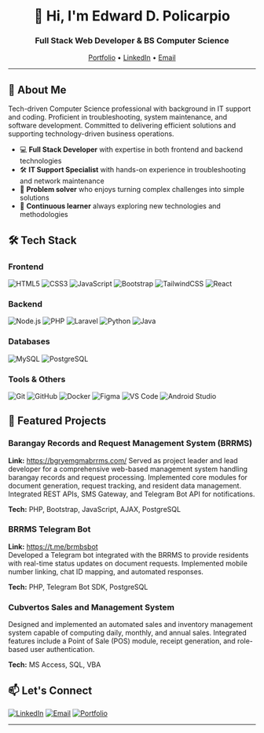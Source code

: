 <h1 align="center">👋 Hi, I'm Edward D. Policarpio</h1>
<h3 align="center">Full Stack Web Developer & BS Computer Science</h3>

<p align="center">
  <a href="https://itzpoli.vercel.app/">Portfolio</a> •
  <a href="https://linkedin.com/in/yourprofile">LinkedIn</a> •
  <a href="mailto:212182policarpio@gmail.com">Email</a>
</p>

---

## 🚀 About Me

Tech-driven Computer Science professional with background in IT support and coding. Proficient in troubleshooting, system maintenance, and software development. Committed to delivering efficient solutions and supporting technology-driven business operations.

- 💻 **Full Stack Developer** with expertise in both frontend and backend technologies
- 🛠️ **IT Support Specialist** with hands-on experience in troubleshooting and network maintenance
- 📱 **Problem solver** who enjoys turning complex challenges into simple solutions
- 🌱 **Continuous learner** always exploring new technologies and methodologies

## 🛠️ Tech Stack

### Frontend
![HTML5](https://img.shields.io/badge/HTML5-E34F26?style=for-the-badge&logo=html5&logoColor=white)
![CSS3](https://img.shields.io/badge/CSS3-1572B6?style=for-the-badge&logo=css3&logoColor=white)
![JavaScript](https://img.shields.io/badge/JavaScript-F7DF1E?style=for-the-badge&logo=javascript&logoColor=black)
![Bootstrap](https://img.shields.io/badge/Bootstrap-7952B3?style=for-the-badge&logo=bootstrap&logoColor=white)
![TailwindCSS](https://img.shields.io/badge/Tailwind_CSS-38B2AC?style=for-the-badge&logo=tailwind-css&logoColor=white)
![React](https://img.shields.io/badge/React-20232A?style=for-the-badge&logo=react&logoColor=61DAFB)

### Backend
![Node.js](https://img.shields.io/badge/Node.js-339933?style=for-the-badge&logo=nodedotjs&logoColor=white)
![PHP](https://img.shields.io/badge/PHP-777BB4?style=for-the-badge&logo=php&logoColor=white)
![Laravel](https://img.shields.io/badge/Laravel-FF2D20?style=for-the-badge&logo=laravel&logoColor=white)
![Python](https://img.shields.io/badge/Python-3776AB?style=for-the-badge&logo=python&logoColor=white)
![Java](https://img.shields.io/badge/Java-ED8B00?style=for-the-badge&logo=openjdk&logoColor=white)

### Databases
![MySQL](https://img.shields.io/badge/MySQL-005C84?style=for-the-badge&logo=mysql&logoColor=white)
![PostgreSQL](https://img.shields.io/badge/PostgreSQL-316192?style=for-the-badge&logo=postgresql&logoColor=white)

### Tools & Others
![Git](https://img.shields.io/badge/Git-F05032?style=for-the-badge&logo=git&logoColor=white)
![GitHub](https://img.shields.io/badge/GitHub-100000?style=for-the-badge&logo=github&logoColor=white)
![Docker](https://img.shields.io/badge/Docker-2496ED?style=for-the-badge&logo=docker&logoColor=white)
![Figma](https://img.shields.io/badge/Figma-F24E1E?style=for-the-badge&logo=figma&logoColor=white)
![VS Code](https://img.shields.io/badge/VS_Code-007ACC?style=for-the-badge&logo=visual-studio-code&logoColor=white)
![Android Studio](https://img.shields.io/badge/Android_Studio-3DDC84?style=for-the-badge&logo=android-studio&logoColor=white)

## 🌟 Featured Projects

### Barangay Records and Request Management System (BRRMS)
**Link:** https://bgryemgmabrrms.com/
Served as project leader and lead developer for a comprehensive web-based management system handling barangay records and request processing. Implemented core modules for document generation, request tracking, and resident data management. Integrated REST APIs, SMS Gateway, and Telegram Bot API for notifications.

**Tech:** PHP, Bootstrap, JavaScript, AJAX, PostgreSQL

### BRRMS Telegram Bot
**Link:** https://t.me/brmbsbot  
Developed a Telegram bot integrated with the BRRMS to provide residents with real-time status updates on document requests. Implemented mobile number linking, chat ID mapping, and automated responses.

**Tech:** PHP, Telegram Bot SDK, PostgreSQL

### Cubvertos Sales and Management System
Designed and implemented an automated sales and inventory management system capable of computing daily, monthly, and annual sales. Integrated features include a Point of Sale (POS) module, receipt generation, and role-based user authentication.

**Tech:** MS Access, SQL, VBA

## 📫 Let's Connect

[![LinkedIn](https://img.shields.io/badge/LinkedIn-0077B5?style=for-the-badge&logo=linkedin&logoColor=white)](https://www.linkedin.com/in/jun-edward-policarpio-5196a4330/)
[![Email](https://img.shields.io/badge/Email-D14836?style=for-the-badge&logo=gmail&logoColor=white)](mailto:212182policarpio@gmail.com)
[![Portfolio](https://img.shields.io/badge/Portfolio-%23000000.svg?style=for-the-badge&logo=firefox&logoColor=#FF7139)](https://itzpoli.vercel.app/)

---
